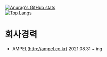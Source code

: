 [![Anurag's GitHub stats](https://github-readme-stats.vercel.app/api?username=heum-ji)](https://github.com/heum-ji/github-readme-stats)  
[![Top Langs](https://github-readme-stats.vercel.app/api/top-langs/?username=heum-ji&layout=compact)](https://github.com/heum-ji/github-readme-stats)  

# 회사경력  
- AMPEL(http://ampel.co.kr) 2021.08.31 ~ ing
